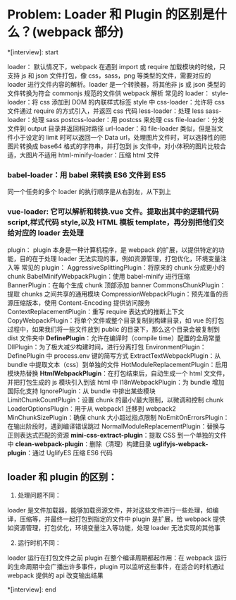 # Problem: Loader 和 Plugin 的区别是什么？(webpack 部分)

\*[interview]: start

loader：
默认情况下，webpack 在遇到 import 或 require 加载模块的时候，只支持 js 和 json 文件打包，像 css，sass，png 等类型的文件，需要对应的 loader 进行文件内容的解析。loader 是一个转换器，将其他非 js 或 json 类型的文件转换为符合 commonjs 规范的文件供 webpack 解析
常见的 loader：
style-loader：将 css 添加到 DOM 的内联样式标签 style 中
css-loader：允许将 css 文件通过 require 的方式引入，并返回 css 代码
less-loader：处理 less
sass-loader：处理 sass
postcss-loader：用 postcss 来处理 css
file-loader：分发文件到 output 目录并返回相对路径
url-loader：和 file-loader 类似，但是当文件小于设定的 limit 时可以返回一个 Data url，处理图片文件时，可以选择性的把图片转换成 base64 格式的字符串，并打包到 js 文件中，对小体积的图片比较合适，大图片不适用
html-minify-loader：压缩 html 文件

### babel-loader：用 babel 来转换 ES6 文件到 ES5

同一个任务的多个 loader 的执行顺序是从右到左，从下到上

### vue-loader: 它可以解析和转换.vue 文件。提取出其中的逻辑代码 script,样式代码 style,以及 HTML 模板 template，再分别把他们交给对应的 loader 去处理

plugin：
plugin 本身是一种计算机程序，是 webpack 的扩展，以提供特定的功能，目的在于处理 loader 无法实现的事，例如资源管理，打包优化，环境变量注入等
常见的 plugin：
AggressiveSplittingPlugin：将原来的 chunk 分成更小的 chunk
BabelMinifyWebpackPlugin：使用 babel-minify 进行压缩
BannerPlugin：在每个生成 chunk 顶部添加 banner
CommonsChunkPlugin：提取 chunks 之间共享的通用模块
CompressionWebpackPlugin：预先准备的资源压缩版本，使用 Content-Encoding 提供访问服务
ContextReplacementPlugin：重写 require 表达式的推断上下文
CopyWebpackPlugin：将单个文件或整个目录复制到构建目录，如 vue 的打包过程中，如果我们将一些文件放到 public 的目录下，那么这个目录会被复制到 dist 文件夹中
**DefinePlugin**：允许在编译时（compile time）配置的全局常量
DllPlugin：为了极大减少构建时间，进行分离打包
EnvironmentPlugin：DefinePlugin 中 process.env 键的简写方式
ExtractTextWebpackPlugin：从 bundle 中提取文本（css）到单独的文件
HotModuleReplacementPlugin：启用模块热替换
**HtmlWebpackPlugin**：在打包结束后，⾃动生成⼀个 html ⽂文件，并把打包生成的 js 模块引⼊到该 html 中
I18nWebpackPlugin：为 bundle 增加国际化支持
IgnorePlugin：从 bundle 中排出某些模块
LimitChunkCountPlugin：设置 chunk 的最小/最大限制，以微调和控制 chunk
LoaderOptionsPlugin：用于从 webpack1 迁移到 webpack2
MinChunkSizePlugin：确保 chunk 大小超过指点限制
NoEmitOnErrorsPlugin：在输出阶段时，遇到编译错误跳过
NormalModuleReplacementPlugin：替换与正则表达式匹配的资源
**mini-css-extract-plugin**：提取 CSS 到一个单独的文件中
**clean-webpack-plugin**：删除（清理）构建目录
**uglifyjs-webpack-plugin**：通过 UglifyES 压缩 ES6 代码

## loader 和 plugin 的区别：

1. 处理问题不同：

loader 是文件加载器，能够加载资源文件，并对这些文件进行一些处理，如编译，压缩等，并最终一起打包到指定的文件中
plugin 是扩展，给 webpack 提供如资源管理，打包优化，环境变量注入等功能，处理 loader 无法实现的其他事

2. 运行时机不同：

loader 运行在打包文件之前
plugin 在整个编译周期都起作用：在 webpack 运行的生命周期中会广播出许多事件，plugin 可以监听这些事件，在适合的时机通过 webpack 提供的 api 改变输出结果

\*[interview]: end
